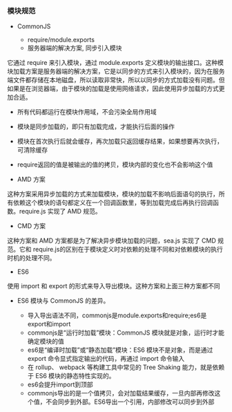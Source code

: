 ### 模块规范

* CommonJS

  * require/module.exports
  * 服务器端的解决方案, 同步引入模块

它通过 require 来引入模块，通过 module.exports 定义模块的输出接口。这种模块加载方案是服务器端的解决方案，它是以同步的方式来引入模块的，因为在服务端文件都存储在本地磁盘，所以读取非常快，所以以同步的方式加载没有问题。但如果是在浏览器端，由于模块的加载是使用网络请求，因此使用异步加载的方式更加合适。

  * 所有代码都运行在模块作用域，不会污染全局作用域
  * 模块是同步加载的，即只有加载完成，才能执行后面的操作
  * 模块在首次执行后就会缓存，再次加载只返回缓存结果，如果想要再次执行，可清除缓存
  * require返回的值是被输出的值的拷贝，模块内部的变化也不会影响这个值

* AMD 方案

这种方案采用异步加载的方式来加载模块，模块的加载不影响后面语句的执行，所有依赖这个模块的语句都定义在一个回调函数里，等到加载完成后再执行回调函数。require.js 实现了 AMD 规范。

* CMD 方案

这种方案和 AMD 方案都是为了解决异步模块加载的问题，sea.js 实现了 CMD 规范。它和 require.js的区别在于模块定义时对依赖的处理不同和对依赖模块的执行时机的处理不同。

* ES6 

使用 import 和 export 的形式来导入导出模块。这种方案和上面三种方案都不同

* ES6 模块与 CommonJS 的差异。

  * 导入导出语法不同，commonjs是module.exports和require;es6是export和import
  * commonjs是“运行时加载”模块：CommonJS 模块就是对象，运行时才能确定模块的值
  * es6是“编译时加载”或“静态加载”模块：ES6 模块不是对象，而是通过 export 命令显式指定输出的代码，再通过 import 命令输入
  * 在 rollup、 webpack 等构建工具中常见的 Tree Shaking 能力，就是依赖于 ES6 模块的静态特性实现的。
  * es6会提升import到顶部
  * commonjs导出的是一个值拷贝，会对加载结果缓存，一旦内部再修改这个值，不会同步到外部。ES6导出一个引用，内部修改可以同步到外部

